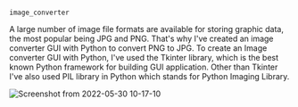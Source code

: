                                                                 image_converter
A large number of image file formats are available for storing graphic data, the most popular being JPG and PNG. That's why I've created an image converter GUI with Python to convert PNG to JPG.
To create an Image converter GUI with Python, I've used the Tkinter library, which is the best known Python framework for building GUI application. Other than Tkinter I've also used PIL library in Python which stands for Python Imaging Library.


![Screenshot from 2022-05-30 10-17-10](https://user-images.githubusercontent.com/101047236/170917307-e1550232-fbfe-407a-8b99-645d2cd7f403.png)

